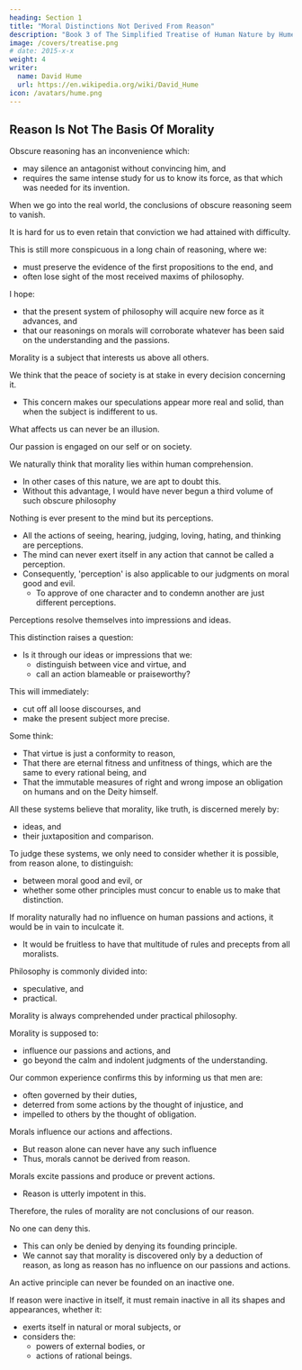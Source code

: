 ```yaml
---
heading: Section 1
title: "Moral Distinctions Not Derived From Reason"
description: "Book 3 of The Simplified Treatise of Human Nature by Hume"
image: /covers/treatise.png
# date: 2015-x-x
weight: 4
writer:
  name: David Hume
  url: https://en.wikipedia.org/wiki/David_Hume
icon: /avatars/hume.png
---
```


<!-- 
Part 1: Virtue And Vice In General

Section 1: Moral Distinctions Not Derived from Reason

     Reason Is Not The Basis Of Morality

     Why Reason Is Not The Basis Of Morality

     Moral Judgments

     Moral Judgments Are Not Based on Relations

Section 2: Moral Distinctions Derived From A Moral Sense

     Morality Is Based On Feeling

     Three Definitions Of The Word 'Nature'

Part 2: Justice And Injustice

Section 1: Moral Distinctions Not Derived from Reason

     The Virtuous Motive

     The Private and Public Interests Are Not The Motive To Justice Or Morality

     Party Interest Is Not The Motive To Justice Or Morality

     The Sense Of Justice Is Artificial, But Its Motive Or Moral Sense Is Natural

Section 2: The Origin Of Justice and Property

     Hume's Division of Labour

     The First And Original Principle Of Human Society

     Property and Justice

     The Social, Restrained Self-Interest

     The 'State Of Nature' And The Origin Of Justice And Property

Section 3: The Rules Which Determine Property

     The Stability of Possession

     Rules For The Stability Of Possession

     The Definition Of Possession

     The Influence Of Time On Possession

Section 4: Transference Of Property By Consent

Section 5: Promises

     Self-Interest

     The Obligation Of Promises Is An Invention For The Interest Of Society

Section 6: More Reflections On Justice And Injustice

     Arguments To Prove That Justice Is Artificial

Section 7: The Origin Of Government

     The Short-Sightedness Of Humans

     The Government As The Solution

     Advantages Of Government

Section 8: The Source Of Allegiance

     The Establishment Of Government

     Rebellion

Section 9: The Measures Of Allegiance

     Allegiance For Protection And Security

     Allegiance For The Public Interest

Section 10: The Objects Of Allegiance

     The First Source Of Authority: Long Possession

     The Second Source Of Authority: Present Possession

     The Third Source of Authority: Right Of Conquest

     The Fourth Source Of Authority: Right of Succession

     The Fifth Source of Authority: Positive Laws

Section 11: The Laws of Nations

     Nations As Persons

     Differet Moral Systems

Section 12: Chastity and Modesty

     The Difference Between Male And Female Anatomy

     Restraint On Women

Part 3: The Other Virtues and Vices

Section 1: The Origin Of The Natural Virtues And Vices

     Actions Themselves Are Not The Basis Of Morality

     Sympathy As The Basis Of Morals And Beauty

     Moral Sentiments

     Moral judgments Are Not Based On Relations

Section 2: The Greatness Of Mind

     Sympathy

Section 3: Goodness And Bevenolence

     Pride And Heroism

Section 4: Natural Abilities

     Natural Abilities

     Natural Abilities Are More Invariable, Moral Qualities Are More Variable

     The Esteem For Natural Abilities

     Our Sympathy For Pleasures (also in Book 2, Part 2, Section 5)

Appendix A

     Belief Is A Feeling

     Clarifications On The Self

Appendix B


Preface

This book is meant to be the foundation of my two other book series, The Simple Theory of Moral Sentiments and The Simple Wealth of Nations by Adam Smith, as the origins of Smith's ideas on the division of labor and sympathy have their origins in this work of David Hume, an original genius of the Scottish Enlightenment.

conflicts between the Israelis and Palestinians, Sunnis and Shia's, Economic Injustice, A new, man-made moral framework built around human nature that integrates feeling and reason, manifesting as promises and justice in a background of social, restrained self-interst for the sake of security, stability, and sustaianability, which in turn would lead to a happier existence for all. Bring back the importance of feeling or the human heart, which has been overshadowed by intellect or the human brain for so long. Through colonization and globalization, the Western educational system has uprooted traditional The educational system is If Hume scholars were able to counter Objectivism before it influenced Alan Greenspan, would the 2008 Financial Crisis have been less severe or would it have happened at all? Could they have saved billions in value from crashing and thousands of jobs from conditional surrender. Objected because it violates the justice system punishment. The nature of Hirohito is different from Hitler, was a fanatic who could not be reasoned with. Thus,to a moralist following Hume's system, the bombing of Hiroshima and Nagasaki are immoral acts.

Introduction

This book series simplifies David Hume's Treatise of Human Nature in order to make it more understandable for casual readers and easier to cite in presentations and academic papers for economists and students. Simplification was done by simplifying each paragraph into sentences in bullet form, without removing any important idea. Thus, the long sentence below:

“But a great part of all the different branches of our woollen manufacture, of our tanned leather, and of our hardware, are annually exported to other European countries without any bounty, and these are the manufactures which employ the greatest number of hands.”

is simplified as follows, without losing any of the original ideas:

    Most of our manufactures below employ the most hands, and are exported to other European countries without a bounty:
        woollen manufactures
        tanned leather
        hardware

Below are other notes on simplification:

    Words that Hume has written in all capital letters in the original work have been changed into italics
    Important phrases and ideas have been made bold
    Maxims established by Hume are in bold italics
    Statements by other authors are in gray text
    Maxims or important ideas by other authors are in bold gray text
    Some paragraphs have a heading in bold indicating the important general topic of the paragraph
    Latin paragraphs have been removed. As much as possible, latin phrases have been converted to their english equivalent, except for a priori and a fortiori, which have been italicized.
    Phrases such as “It is evident that..” have been removed, to imply that all statements come from obvious observation, unless otherwise stated.



Part 1: Virtue and Vice in General

Summary

According to Hume, Morality is not based on Reason. -->



## Reason Is Not The Basis Of Morality

Obscure reasoning has an inconvenience which:
- may silence an antagonist without convincing him, and
- requires the same intense study for us to know its force, as that which was needed for its invention.

When we go into the real world, the conclusions of obscure reasoning seem to vanish.

It is hard for us to even retain that conviction we had attained with difficulty.

This is still more conspicuous in a long chain of reasoning, where we:
- must preserve the evidence of the first propositions to the end, and
- often lose sight of the most received maxims of philosophy.

I hope:
- that the present system of philosophy will acquire new force as it advances, and
- that our reasonings on morals will corroborate whatever has been said on the understanding and the passions.

Morality is a subject that interests us above all others.

We think that the peace of society is at stake in every decision concerning it.
- This concern makes our speculations appear more real and solid, than when the subject is indifferent to us.

What affects us can never be an illusion.

Our passion is engaged on our self or on society.

We naturally think that morality lies within human comprehension.
- In other cases of this nature, we are apt to doubt this.
- Without this advantage, I would have never begun a third volume of such obscure philosophy

Nothing is ever present to the mind but its perceptions.
- All the actions of seeing, hearing, judging, loving, hating, and thinking are perceptions.
- The mind can never exert itself in any action that cannot be called a perception.
- Consequently, 'perception' is also applicable to our judgments on moral good and evil.
  - To approve of one character and to condemn another are just different perceptions.

Perceptions resolve themselves into impressions and ideas.

This distinction raises a question:
- Is it through our ideas or impressions that we:
  - distinguish between vice and virtue, and
  - call an action blameable or praiseworthy?

This will immediately:
- cut off all loose discourses, and
- make the present subject more precise.

Some think:
- That virtue is just a conformity to reason,
- That there are eternal fitness and unfitness of things, which are the same to every rational being, and
- That the immutable measures of right and wrong impose an obligation on humans and on the Deity himself.

All these systems believe that morality, like truth, is discerned merely by:
- ideas, and
- their juxtaposition and comparison.

To judge these systems, we only need to consider whether it is possible, from reason alone, to distinguish:
- between moral good and evil, or
- whether some other principles must concur to enable us to make that distinction.

If morality naturally had no influence on human passions and actions, it would be in vain to inculcate it.
- It would be fruitless to have that multitude of rules and precepts from all moralists.

Philosophy is commonly divided into:
- speculative, and
- practical.

Morality is always comprehended under practical philosophy.

Morality is supposed to:
- influence our passions and actions, and
- go beyond the calm and indolent judgments of the understanding.

Our common experience confirms this by informing us that men are:
- often governed by their duties,
- deterred from some actions by the thought of injustice, and
- impelled to others by the thought of obligation.

Morals influence our actions and affections.
- But reason alone can never have any such influence
- Thus, morals cannot be derived from reason.

Morals excite passions and produce or prevent actions.
- Reason is utterly impotent in this.

Therefore, the rules of morality are not conclusions of our reason.

No one can deny this.
- This can only be denied by denying its founding principle.
- We cannot say that morality is discovered only by a deduction of reason, as long as reason has no influence on our passions and actions.

An active principle can never be founded on an inactive one.

If reason were inactive in itself, it must remain inactive in all its shapes and appearances, whether it:
- exerts itself in natural or moral subjects, or
- considers the:
  - powers of external bodies, or
  - actions of rational beings.

